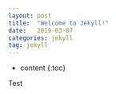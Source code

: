 ```yaml
---
layout: post
title:  "Welcome to Jekyll!"
date:   2019-03-07
categories: jekyll
tag: jekyll
---
```


* content
{:toc}


Test


[jekyll]:      http://jekyllrb.com
[jekyll-gh]:   https://github.com/jekyll/jekyll
[jekyll-help]: https://github.com/jekyll/jekyll-help
